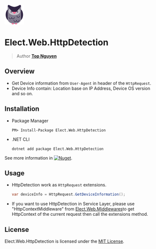 ﻿![Logo](../../../Logo.png)
# Elect.Web.HttpDetection
> Author [**Top Nguyen**](http://topnguyen.com)

## Overview
 - Get Device information from `User-Agent` in header of the `HttpRequest`.
 - Device Info contain: Location base on IP Address, Device OS version and so on.

## Installation
 - Package Manager
    ```
    PM> Install-Package Elect.Web.HttpDetection
    ```
 - .NET CLI
    ```
    dotnet add package Elect.Web.HttpDetection
    ```

See more information in [![Nuget](https://buildstats.info/nuget/Elect.Web.HttpDetection)](https://www.nuget.org/packages/Elect.Web.HttpDetection/).

## Usage
 - HttpDetection work as `HttpRequest` extensions.
    ```c#
    var deviceInfo = HttpRequest.GetDeviceInformation();
    ```
 - If you want to use HttpDetection in Service Layer, please use "HttpContextMiddleware" from [Elect.Web.Middlewares](https://github.com/topnguyen/Elect/tree/master/src/Web/Elect.Web.Middlewares)to get HttpContext of the current request then call the extensions method. 

## License
Elect.Web.HttpDetection is licensed under the [MIT License](../../../LICENSE).